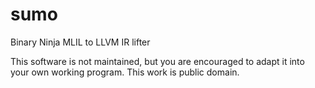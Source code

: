# sumo

Binary Ninja MLIL to LLVM IR lifter 
 
This software is not maintained, but you are encouraged to adapt it into your own working program. This work is public domain.
